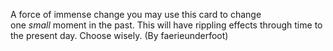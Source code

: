 A force of immense change you may use this card to change one _small_ moment in the past. This will have rippling effects through time to the present day. Choose wisely. (By faerieunderfoot)